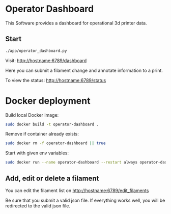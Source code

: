 # Operator Dashboard

This Software provides a dashboard for operational 3d printer data.

## Start

```bash
./app/operator_dashboard.py
```

Visit:
[http://hostname:6789/dashboard](http://hostname:6789/dashboard)

Here you can submit a filament change and annotate
 information to a print.


To view the status:
[http://hostname:6789/status](http://hostname:6789/status)


# Docker deployment

Build local Docker image:
```bash
sudo docker build -t operator-dashboard .
```

Remove if container already exists:
```bash
sudo docker rm -f operator-dashboard || true
```


Start with given env variables:
```bash
sudo docker run --name operator-dashboard --restart always operator-dashboard
```



## Add, edit or delete a filament

You can edit the filament list on
[http://hostname:6789/edit_filaments](http://hostname:6789/edit_filaments)

Be sure that you submit a valid json file.
If everything works well, you will be redirected to the valid json file.
